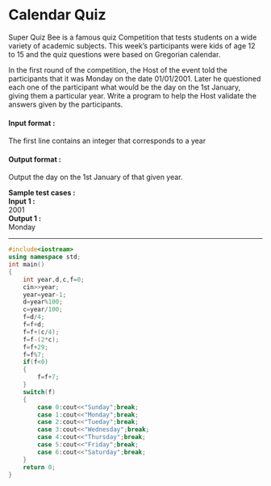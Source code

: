 # Calendar Quiz
Super Quiz Bee is a famous quiz Competition that tests students on a wide variety of academic subjects. This week’s participants were kids of age 12 to 15 and the quiz questions were based on Gregorian calendar.

In the first round of the competition, the Host of the event told the participants that it was Monday on the date 01/01/2001. Later he questioned each one of the participant what would be the day on the 1st January, giving them a particular year. Write a program to help the Host validate the answers given by the participants.
#### Input format :
The first line contains an integer that corresponds to a year

#### Output format :
Output the day on the 1st January of that given year.

**Sample test cases : <br>
Input 1 :** <br>
2001<br>
**Output 1 :**<br>
Monday

-----------------------------------------------------------------------------------------------------------------------------------------------------------------------


```cpp
#include<iostream>
using namespace std;
int main()
{
    int year,d,c,f=0;
    cin>>year;
    year=year-1;
    d=year%100;
    c=year/100;
    f=d/4;
    f=f+d;
    f=f+(c/4);
    f=f-(2*c);
    f=f+29;
    f=f%7;
    if(f<0)
    {
        f=f+7;
    }
    switch(f)
    {
        case 0:cout<<"Sunday";break;
        case 1:cout<<"Monday";break;
        case 2:cout<<"Tueday";break;
        case 3:cout<<"Wednesday";break;
        case 4:cout<<"Thursday";break;
        case 5:cout<<"Friday";break;
        case 6:cout<<"Saturday";break;
    }
    return 0;
}


```
